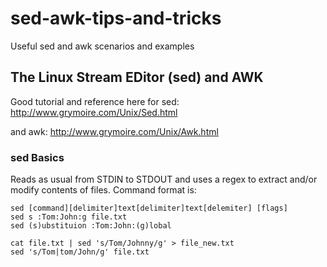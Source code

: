 # sed-awk-tips-and-tricks
Useful sed and awk scenarios and examples

## The Linux Stream EDitor (sed) and AWK
Good tutorial and reference here for sed:
http://www.grymoire.com/Unix/Sed.html

and awk:
http://www.grymoire.com/Unix/Awk.html

### sed Basics
Reads as usual from STDIN to STDOUT and uses a regex to extract and/or modify contents of files. Command format is:
```
sed [command][delimiter]text[delimiter]text[delemiter] [flags]
sed s :Tom:John:g file.txt
sed (s)ubstituion :Tom:John:(g)lobal
```

```
cat file.txt | sed 's/Tom/Johnny/g' > file_new.txt
sed 's/Tom|tom/John/g' file.txt
```
